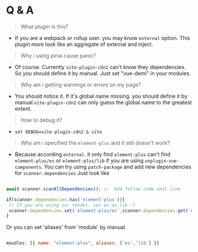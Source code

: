 # Q & A

> What plugin is this?

- If you are a webpack or rollup user. you may know `external` option. This plugin more look like
an aggregate of external and inject.

> Why i using pinia cause panic?

- Of course. Currently `vite-plugin-cdn2` can't know they dependencies. So you should define it by manual.
Just set "vue-demi" in your modules.

> Why am i getting warnings or errors on my page?

- You should notice it. If it's global name missing. you should define it by manual.`vite-plugin-cdn2` can only
guess the global name to the greatest extent.

> How to debug it?

- `set DEBUG=vite-plugin-cdn2 & vite`

> Why am i specified the `element-plus` and it still doesn't work?

- Because according `external`. it only find `element-plus` can't find `element-plus/es` or `element-plus/lib` if 
you are using `unplugin-vue-components`. You can try using `patch-package` and add new dependencies for `scanner.dependencies`
Just look like

```js

await scanner.scanAllDependencies(); //  Add follow code next line

if(scanner.dependencies.has('element-plus')){
 // If you are using ssr render. set es as lib :)
 scanner.dependencies.set('element-plus/es',scanner.dependencies.get('element-plus'))
}

```
Or you can set 'aliases' from 'module' by manual.

```js

moudles: [{ name: "element-plus", aliases: ['es','lib'] }]

```